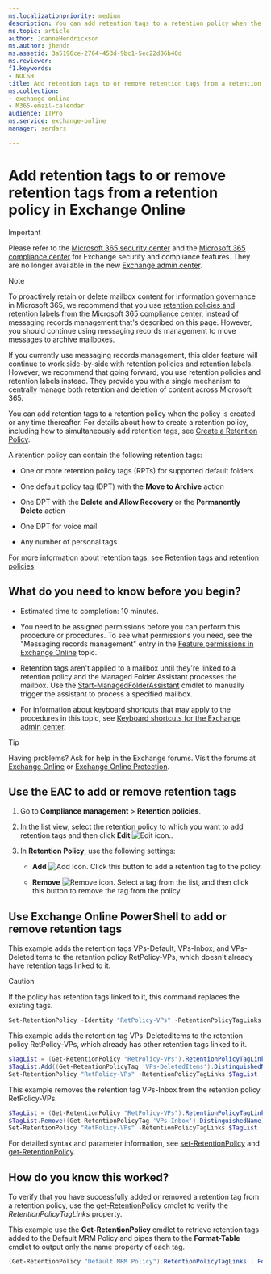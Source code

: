 ```yaml
---
ms.localizationpriority: medium
description: You can add retention tags to a retention policy when the policy is created or any time thereafter. For details about how to create a retention policy, including how to simultaneously add retention tags, see Create a Retention Policy.
ms.topic: article
author: JoanneHendrickson
ms.author: jhendr
ms.assetid: 3a5196ce-2764-453d-9bc1-5ec22d06b40d
ms.reviewer: 
f1.keywords:
- NOCSH
title: Add retention tags to or remove retention tags from a retention policy in Exchange Online
ms.collection: 
- exchange-online
- M365-email-calendar
audience: ITPro
ms.service: exchange-online
manager: serdars

---
```


# Add retention tags to or remove retention tags from a retention policy in Exchange Online

> [!IMPORTANT]
> Please refer to the [Microsoft 365 security center](https://security.microsoft.com/homepage) and the [Microsoft 365 compliance center](https://compliance.microsoft.com/homepage) for Exchange security and compliance features. They are no longer available in the new [Exchange admin center](https://admin.exchange.microsoft.com).

> [!NOTE]
> To proactively retain or delete mailbox content for information governance in Microsoft 365, we recommend that you use [retention policies and retention labels](/microsoft-365/compliance/retention) from the [Microsoft 365 compliance center](https://compliance.microsoft.com), instead of messaging records management that's described on this page. However, you should continue using messaging records management to move messages to archive mailboxes.
> 
> If you currently use messaging records management, this older feature will continue to work side-by-side with retention policies and retention labels. However, we recommend that going forward, you use retention policies and retention labels instead. They provide you with a single mechanism to centrally manage both retention and deletion of content across Microsoft 365.

You can add retention tags to a retention policy when the policy is created or any time thereafter. For details about how to create a retention policy, including how to simultaneously add retention tags, see [Create a Retention Policy](create-a-retention-policy.md).

A retention policy can contain the following retention tags:

- One or more retention policy tags (RPTs) for supported default folders

- One default policy tag (DPT) with the **Move to Archive** action

- One DPT with the **Delete and Allow Recovery** or the **Permanently Delete** action

- One DPT for voice mail

- Any number of personal tags

For more information about retention tags, see [Retention tags and retention policies](retention-tags-and-policies.md).

## What do you need to know before you begin?

- Estimated time to completion: 10 minutes.

- You need to be assigned permissions before you can perform this procedure or procedures. To see what permissions you need, see the "Messaging records management" entry in the [Feature permissions in Exchange Online](../../permissions-exo/feature-permissions.md) topic.

- Retention tags aren't applied to a mailbox until they're linked to a retention policy and the Managed Folder Assistant processes the mailbox. Use the [Start-ManagedFolderAssistant](/powershell/module/exchange/start-managedfolderassistant) cmdlet to manually trigger the assistant to process a specified mailbox.

- For information about keyboard shortcuts that may apply to the procedures in this topic, see [Keyboard shortcuts for the Exchange admin center](../../accessibility/keyboard-shortcuts-in-admin-center.md).

> [!TIP]
> Having problems? Ask for help in the Exchange forums. Visit the forums at [Exchange Online](https://social.technet.microsoft.com/forums/msonline/home?forum=onlineservicesexchange) or [Exchange Online Protection](https://social.technet.microsoft.com/forums/forefront/home?forum=FOPE).

## Use the EAC to add or remove retention tags

1. Go to **Compliance management** \> **Retention policies**.

2. In the list view, select the retention policy to which you want to add retention tags and then click **Edit** ![Edit icon.](../../media/ITPro_EAC_EditIcon.gif).

3. In **Retention Policy**, use the following settings:

   - **Add** ![Add Icon.](../../media/ITPro_EAC_AddIcon.gif) Click this button to add a retention tag to the policy.

   - **Remove** ![Remove icon.](../../media/ITPro_EAC_RemoveIcon.gif) Select a tag from the list, and then click this button to remove the tag from the policy.

## Use Exchange Online PowerShell to add or remove retention tags

This example adds the retention tags VPs-Default, VPs-Inbox, and VPs-DeletedItems to the retention policy RetPolicy-VPs, which doesn't already have retention tags linked to it.

> [!CAUTION]
> If the policy has retention tags linked to it, this command replaces the existing tags.

```PowerShell
Set-RetentionPolicy -Identity "RetPolicy-VPs" -RetentionPolicyTagLinks "VPs-Default","VPs-Inbox","VPs-DeletedItems"
```

This example adds the retention tag VPs-DeletedItems to the retention policy RetPolicy-VPs, which already has other retention tags linked to it.

```PowerShell
$TagList = (Get-RetentionPolicy "RetPolicy-VPs").RetentionPolicyTagLinks
$TagList.Add((Get-RetentionPolicyTag 'VPs-DeletedItems').DistinguishedName)
Set-RetentionPolicy "RetPolicy-VPs" -RetentionPolicyTagLinks $TagList
```

This example removes the retention tag VPs-Inbox from the retention policy RetPolicy-VPs.

```PowerShell
$TagList = (Get-RetentionPolicy "RetPolicy-VPs").RetentionPolicyTagLinks
$TagList.Remove((Get-RetentionPolicyTag 'VPs-Inbox').DistinguishedName)
Set-RetentionPolicy "RetPolicy-VPs" -RetentionPolicyTagLinks $TagList
```

For detailed syntax and parameter information, see [set-RetentionPolicy](/powershell/module/exchange/set-retentionpolicy) and [get-RetentionPolicy](/powershell/module/exchange/get-retentionpolicy).

## How do you know this worked?

To verify that you have successfully added or removed a retention tag from a retention policy, use the [get-RetentionPolicy](/powershell/module/exchange/get-retentionpolicy) cmdlet to verify the _RetentionPolicyTagLinks_ property.

This example use the **Get-RetentionPolicy** cmdlet to retrieve retention tags added to the Default MRM Policy and pipes them to the **Format-Table** cmdlet to output only the name property of each tag.

```PowerShell
(Get-RetentionPolicy "Default MRM Policy").RetentionPolicyTagLinks | Format-Table name
```
